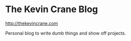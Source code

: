 The Kevin Crane Blog
====================

http://thekevincrane.com

Personal blog to write dumb things and show off projects.
